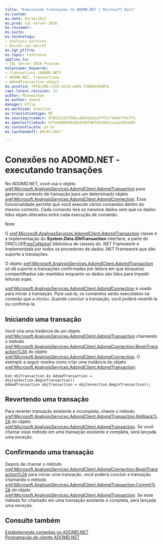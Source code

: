 ```yaml
---
title: "Executando transações no ADOMD.NET | Microsoft Docs"
ms.custom: 
ms.date: 03/14/2017
ms.prod: sql-server-2016
ms.reviewer: 
ms.suite: 
ms.technology:
- analysis-services
- docset-sql-devref
ms.tgt_pltfrm: 
ms.topic: reference
applies_to:
- SQL Server 2016 Preview
helpviewer_keywords:
- transactions [ADOMD.NET]
- ADOMD.NET, transactions
- AdomdTransaction object
ms.assetid: 7978c28b-c255-43c0-ad05-f38604d4d8fe
caps.latest.revision: 32
author: Minewiskan
ms.author: owend
manager: kfile
ms.workload: Inactive
ms.translationtype: MT
ms.sourcegitcommit: 876522142756bca05416a1afff3cf10467f4c7f1
ms.openlocfilehash: b7fe4d80598e56de50748fd53e651ca1a2b5a48b
ms.contentlocale: pt-br
ms.lasthandoff: 09/01/2017

---
```

# <a name="connections-in-adomdnet---performing-transactions"></a>Conexões no ADOMD.NET - executando transações
  No ADOMD.NET, você usa o objeto <xref:Microsoft.AnalysisServices.AdomdClient.AdomdTransaction> para gerenciar contexto de transação para um determinado objeto <xref:Microsoft.AnalysisServices.AdomdClient.AdomdConnection>. Essa funcionalidade permite que você execute vários comandos dentro do mesmo contexto. Cada comando lerá os mesmos dados sem que os dados lidos sejam alterados entre cada execução de comando.  
  
> [!NOTE]  
>  O <xref:Microsoft.AnalysisServices.AdomdClient.AdomdTransaction> classe é a implementação do **System.Data.IDbTransaction** interface, a parte do [!INCLUDE[msCoName](../../includes/msconame-md.md)] biblioteca de classes do .NET Framework e implementada por todos os provedores de dados .NET Framework que dão suporte a transações.  
  
 O objeto <xref:Microsoft.AnalysisServices.AdomdClient.AdomdTransaction> só dá suporte a transações confirmadas por leitura em que bloqueios compartilhados são mantidos enquanto os dados são lidos para impedir leituras sujas.  
  
 <xref:Microsoft.AnalysisServices.AdomdClient.AdomdConnection> é usado para iniciar a transação. Para usá-la, os comandos serão executados na conexão que a iniciou. Quando concluir a transação, você poderá revertê-la ou confirmá-la.  
  
## <a name="starting-a-transaction"></a>Iniciando uma transação  
 Você cria uma instância de um objeto <xref:Microsoft.AnalysisServices.AdomdClient.AdomdTransaction> chamando o método <xref:Microsoft.AnalysisServices.AdomdClient.AdomdConnection.BeginTransaction%2A> do objeto <xref:Microsoft.AnalysisServices.AdomdClient.AdomdConnection>. O exemplo a seguir mostra como criar uma instância do objeto <xref:Microsoft.AnalysisServices.AdomdClient.AdomdTransaction>:  
  
```  
Dim objTransaction As AdomdTransaction = objConnection.BeginTransaction()  
AdomdTransaction objTransaction = objConnection.BeginTransaction();  
```  
  
## <a name="rolling-back-a-transaction"></a>Revertendo uma transação  
 Para reverter transação existente e incompleta, chame o método <xref:Microsoft.AnalysisServices.AdomdClient.AdomdTransaction.Rollback%2A> do objeto <xref:Microsoft.AnalysisServices.AdomdClient.AdomdTransaction>. Se você chamar esse método em uma transação existente e completa, será lançada uma exceção.  
  
## <a name="committing-a-transaction"></a>Confirmando uma transação  
 Depois de chamar o método <xref:Microsoft.AnalysisServices.AdomdClient.AdomdConnection.BeginTransaction%2A> para iniciar uma transação, você poderá concluir a transação chamando o método <xref:Microsoft.AnalysisServices.AdomdClient.AdomdTransaction.Commit%2A> do objeto <xref:Microsoft.AnalysisServices.AdomdClient.AdomdTransaction>. Se esse método for chamado em uma transação existente e completa, será lançada uma exceção.  
  
## <a name="see-also"></a>Consulte também  
 [Estabelecendo conexões no ADOMD.NET](../../analysis-services/multidimensional-models-adomd-net-client/connections-in-adomd-net.md)   
 [Programação de cliente ADOMD.NET](../../analysis-services/multidimensional-models-adomd-net-client/adomd-net-client-programming.md)  
  
  

